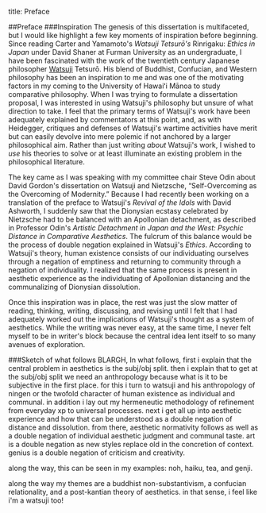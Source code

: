 title: Preface

[sc]: class:smallcaps
[sa]: lang:sa
[zh]: lang:zh
[ja]: lang:ja
[el]: lang:el
[de]: lang:de
[fr]: lang:fr
[la]: lang:la
[it]: lang:it

##Preface
###Inspiration
The genesis of this dissertation is multifaceted, but I would like highlight a few key moments of inspiration before beginning. Since reading Carter and Yamamoto's *Watsuji Tetsurō's* Rinrigaku: *Ethics in Japan* under David Shaner at Furman University as an undergraduate, I have been fascinated with the work of the twentieth century Japanese philosopher [Watsuji][sc] Tetsurō. His blend of Buddhist, Confucian, and Western philosophy has been an inspiration to me and was one of the motivating factors in my coming to the University of Hawaiʻi Mānoa to study comparative philosophy. When I was trying to formulate a dissertation proposal, I was interested in using Watsuji's philosophy but unsure of what direction to take. I feel that the primary terms of Watsuji's work have been adequately explained by commentators at this point, and, as with Heidegger, critiques and defenses of Watsuji's wartime activities have merit but can easily devolve into mere polemic if not anchored by a larger philosophical aim. Rather than just writing *about* Watsuji's work, I wished to *use* his theories to solve or at least illuminate an existing problem in the philosophical literature.

The key came as I was speaking with my committee chair Steve Odin about David Gordon's dissertation on Watsuji and Nietzsche, “Self-Overcoming as the Overcoming of Modernity.” Because I had recently been working on a translation of the preface to Watsuji's *Revival of the Idols* with David Ashworth, I suddenly saw that the Dionysian ecstasy celebrated by Nietzsche had to be balanced with an Apollonian detachment, as described in Professor Odin's _Artistic Detachment in Japan and the West: Psychic Distance in Comparative Aesthetics_. The fulcrum of this balance would be the process of double negation explained in Watsuji's *Ethics*. According to Watsuji's theory, human existence consists of our individuating ourselves through a negation of emptiness and returning to community through a negation of individuality. I realized that the same process is present in aesthetic experience as the individuating of Apollonian distancing and the communalizing of Dionysian dissolution. 

Once this inspiration was in place, the rest was just the slow matter of reading, thinking, writing, discussing, and revising until I felt that I had adequately worked out the implications of Watsuji's thought as a system of aesthetics. While the writing was never easy, at the same time, I never felt myself to be in writer's block because the central idea lent itself to so many avenues of exploration. 

###Sketch of what follows
BLARGH, In what follows, first i explain that the central problem in aesthetics is the subj/obj split. then i explain that to get at the subj/obj split we need an anthropology because what is it to be subjective in the first place. for this i turn to watsuji and his anthropology of ningen or the twofold character of human existence as individual and communal. in addition i lay out my hermeneutic methodology of refinement from everyday xp to universal processes. next i get all up into aesthetic experience and how that can be understood as a double negation of distance and dissolution. from there, aesthetic normativity follows as well as a double negation of individual aesthetic judgment and communal taste. art is a double negation as new styles replace old in the concretion of context. genius is a double negation of criticism and creativity.

along the way, this can be seen in my examples: noh, haiku, tea, and genji.

along the way my themes are a buddhist non-substantivism, a confucian relationality, and a post-kantian theory of aesthetics. in that sense, i feel like i'm a watsuji too!